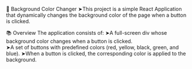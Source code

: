 🎨 Background Color Changer
➤This project is a simple React Application that dynamically changes the background color of the page when a button is clicked.

📚 Overview
The application consists of:
➤A full-screen div whose background color changes when a button is clicked.\
➤A set of buttons with predefined colors (red, yellow, black, green, and blue).
➤When a button is clicked, the corresponding color is applied to the background.